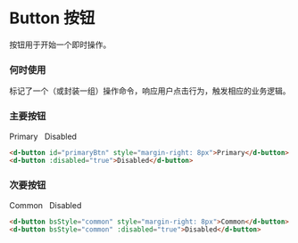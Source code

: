 # Button 按钮

按钮用于开始一个即时操作。

### 何时使用

标记了一个（或封装一组）操作命令，响应用户点击行为，触发相应的业务逻辑。

### 主要按钮

<d-button id="primaryBtn" style="margin-right: 8px">Primary</d-button>
<d-button :disabled="true">Disabled</d-button>

```html
<d-button id="primaryBtn" style="margin-right: 8px">Primary</d-button>
<d-button :disabled="true">Disabled</d-button>
```

### 次要按钮

<d-button bsStyle="common" style="margin-right: 8px">Common</d-button>
<d-button bsStyle="common" :disabled="true">Disabled</d-button>

```html
<d-button bsStyle="common" style="margin-right: 8px">Common</d-button>
<d-button bsStyle="common" :disabled="true">Disabled</d-button>
```